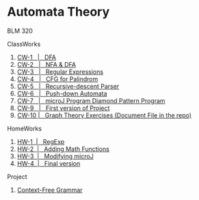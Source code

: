 # Automata Theory

BLM 320

ClassWorks
1. [CW-1 &nbsp; | &nbsp; DFA](https://hamzacakmak.github.io/AutoExercises/CW1/CW1.html)
2. [CW-2 &nbsp; | &nbsp; NFA & DFA](https://hamzacakmak.github.io/AutoExercises/CW2/CW2.html)
3. [CW-3 &nbsp; | &nbsp; Regular Expressions](https://hamzacakmak.github.io/AutoExercises/CW3/RegExp.html)
4. [CW-4 &nbsp; | &nbsp; CFG for Palindrom](https://hamzacakmak.github.io/AutoExercises/CW4/CW4.html)
5. [CW-5 &nbsp; | &nbsp; Recursive-descent Parser](https://hamzacakmak.github.io/AutoExercises/CW5/Expression.html)
5. [CW-6 &nbsp; | &nbsp; Push-down Automata](https://hamzacakmak.github.io/AutoExercises/CW6/CW6.html)
7. [CW-7 &nbsp; | &nbsp; microJ Program Diamond Pattern Program](https://hamzacakmak.github.io/AutoExercises/CW7/microJ3.html)
8. [CW-9 &nbsp; | &nbsp; First version of Project](https://hamzacakmak.github.io/AutoExercises/CW9/CFG.html)
9. [CW-10 | &nbsp; Graph Theory Exercises (Document File in the repo)](https://hamzacakmak.github.io/AutoExercises/CW10/CW10.png)

HomeWorks
1. [HW-1 &nbsp;| &nbsp; RegExp](https://hamzacakmak.github.io/AutoExercises/HW1/HW1.html)
2. [HW-2 &nbsp;| &nbsp; Adding Math Functions](https://hamzacakmak.github.io/AutoExercises/HW2/Expression.html)
3. [HW-3 &nbsp;| &nbsp; Modifying microJ](https://hamzacakmak.github.io/AutoExercises/HW3/microJ1.html)
4. [HW-4 &nbsp;| &nbsp; Final version](https://hamzacakmak.github.io/AutoExercises/HW4/CFG.html)

Project

1. [Context-Free Grammar](https://hamzacakmak.github.io/AutoExercises/Project/CFG.html)

